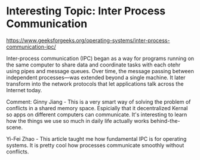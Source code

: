 # Interesting Topic: Inter Process Communication

https://www.geeksforgeeks.org/operating-systems/inter-process-communication-ipc/

Inter-process communication (IPC) began as a way for programs running on the same computer to share data and coordinate tasks with each otehr using pipes and message queues. Over time, the message passing between independent processes—was extended beyond a single machine. It later transform into the network protocols that let applications talk across the Internet today.

Comment:
Ginny Jiang - This is a very smart way of solving the problem of conflicts in a shared memory space. Espicially that it decentralized Kernal so apps on different computers can communicate. It's interesting to learn how the things we use so much in daily life actually works behind-the-scene. 


Yi-Fei Zhao - This article taught me how fundamental IPC is for operating systems. It is pretty cool how processes communicate smoothly without conflicts. 

